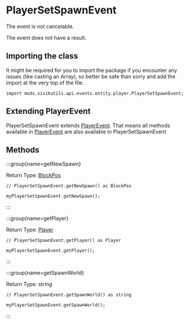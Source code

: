 # PlayerSetSpawnEvent

The event is not cancelable.

The event does not have a result.

## Importing the class

It might be required for you to import the package if you encounter any issues (like casting an Array), so better be safe than sorry and add the import at the very top of the file.
```zenscript
import mods.sixikutils.api.events.entity.player.PlayerSetSpawnEvent;
```


## Extending PlayerEvent

PlayerSetSpawnEvent extends [PlayerEvent](/forge/api/event/entity/player/PlayerEvent). That means all methods available in [PlayerEvent](/forge/api/event/entity/player/PlayerEvent) are also available in PlayerSetSpawnEvent

## Methods

:::group{name=getNewSpawn}

Return Type: [BlockPos](/vanilla/api/util/math/BlockPos)

```zenscript
// PlayerSetSpawnEvent.getNewSpawn() as BlockPos

myPlayerSetSpawnEvent.getNewSpawn();
```

:::

:::group{name=getPlayer}

Return Type: [Player](/mods/sixikutils/utils/entity/type/player/Player)

```zenscript
// PlayerSetSpawnEvent.getPlayer() as Player

myPlayerSetSpawnEvent.getPlayer();
```

:::

:::group{name=getSpawnWorld}

Return Type: string

```zenscript
// PlayerSetSpawnEvent.getSpawnWorld() as string

myPlayerSetSpawnEvent.getSpawnWorld();
```

:::


